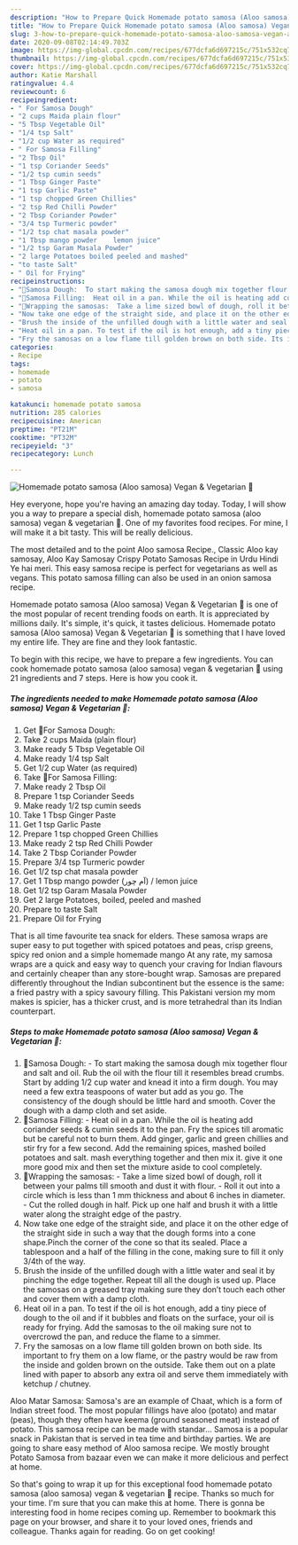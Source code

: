 ```yaml
---
description: "How to Prepare Quick Homemade potato samosa (Aloo samosa) Vegan &amp;amp; Vegetarian 🍃"
title: "How to Prepare Quick Homemade potato samosa (Aloo samosa) Vegan &amp;amp; Vegetarian 🍃"
slug: 3-how-to-prepare-quick-homemade-potato-samosa-aloo-samosa-vegan-and-amp-vegetarian
date: 2020-09-08T02:14:49.703Z
image: https://img-global.cpcdn.com/recipes/677dcfa6d697215c/751x532cq70/homemade-potato-samosa-aloo-samosa-vegan-vegetarian-🍃-recipe-main-photo.jpg
thumbnail: https://img-global.cpcdn.com/recipes/677dcfa6d697215c/751x532cq70/homemade-potato-samosa-aloo-samosa-vegan-vegetarian-🍃-recipe-main-photo.jpg
cover: https://img-global.cpcdn.com/recipes/677dcfa6d697215c/751x532cq70/homemade-potato-samosa-aloo-samosa-vegan-vegetarian-🍃-recipe-main-photo.jpg
author: Katie Marshall
ratingvalue: 4.4
reviewcount: 6
recipeingredient:
- " For Samosa Dough"
- "2 cups Maida plain flour"
- "5 Tbsp Vegetable Oil"
- "1/4 tsp Salt"
- "1/2 cup Water as required"
- " For Samosa Filling"
- "2 Tbsp Oil"
- "1 tsp Coriander Seeds"
- "1/2 tsp cumin seeds"
- "1 Tbsp Ginger Paste"
- "1 tsp Garlic Paste"
- "1 tsp chopped Green Chillies"
- "2 tsp Red Chilli Powder"
- "2 Tbsp Coriander Powder"
- "3/4 tsp Turmeric powder"
- "1/2 tsp chat masala powder"
- "1 Tbsp mango powder    lemon juice"
- "1/2 tsp Garam Masala Powder"
- "2 large Potatoes boiled peeled and mashed"
- "to taste Salt"
- " Oil for Frying"
recipeinstructions:
- "🌻Samosa Dough:  To start making the samosa dough mix together flour and salt and oil. Rub the oil with the flour till it resembles bread crumbs. Start by adding 1/2 cup water and knead it into a firm dough. You may need a few extra teaspoons of water but add as you go. The consistency of the dough should be little hard and smooth. Cover the dough with a damp cloth and set aside."
- "🌻Samosa Filling:  Heat oil in a pan. While the oil is heating add coriander seeds &amp; cumin seeds it to the pan. Fry the spices till aromatic but be careful not to burn them. Add ginger, garlic and green chillies and stir fry for a few second. Add the remaining spices, mashed boiled potatoes and salt. mash everything together and then mix it. give it one more good mix and then set the mixture aside to cool completely."
- "🌻Wrapping the samosas:  Take a lime sized bowl of dough, roll it between your palms till smooth and dust it with flour. Roll it out into a circle which is less than 1 mm thickness and about 6 inches in diameter. Cut the rolled dough in half. Pick up one half and brush it with a little water along the straight edge of the pastry."
- "Now take one edge of the straight side, and place it on the other edge of the straight side in such a way that the dough forms into a cone shape.Pinch the corner of the cone so that its sealed. Place a tablespoon and a half of the filling in the cone, making sure to fill it only 3/4th of the way."
- "Brush the inside of the unfilled dough with a little water and seal it by pinching the edge together. Repeat till all the dough is used up. Place the samosas on a greased tray making sure they don’t touch each other and cover them with a damp cloth."
- "Heat oil in a pan. To test if the oil is hot enough, add a tiny piece of dough to the oil and if it bubbles and floats on the surface, your oil is ready for frying. Add the samosas to the oil making sure not to overcrowd the pan, and reduce the flame to a simmer."
- "Fry the samosas on a low flame till golden brown on both side. Its important to fry them on a low flame, or the pastry would be raw from the inside and golden brown on the outside. Take them out on a plate lined with paper to absorb any extra oil and serve them immediately with ketchup / chutney."
categories:
- Recipe
tags:
- homemade
- potato
- samosa

katakunci: homemade potato samosa 
nutrition: 285 calories
recipecuisine: American
preptime: "PT21M"
cooktime: "PT32M"
recipeyield: "3"
recipecategory: Lunch

---
```



![Homemade potato samosa (Aloo samosa) Vegan &amp; Vegetarian 🍃](https://img-global.cpcdn.com/recipes/677dcfa6d697215c/751x532cq70/homemade-potato-samosa-aloo-samosa-vegan-vegetarian-🍃-recipe-main-photo.jpg)

Hey everyone, hope you're having an amazing day today. Today, I will show you a way to prepare a special dish, homemade potato samosa (aloo samosa) vegan &amp; vegetarian 🍃. One of my favorites food recipes. For mine, I will make it a bit tasty. This will be really delicious.

The most detailed and to the point Aloo samosa Recipe., Classic Aloo kay samosay, Aloo Kay Samosay Crispy Potato Samosas Recipe in Urdu Hindi Ye hai meri. This easy samosa recipe is perfect for vegetarians as well as vegans. This potato samosa filling can also be used in an onion samosa recipe.

Homemade potato samosa (Aloo samosa) Vegan &amp; Vegetarian 🍃 is one of the most popular of recent trending foods on earth. It is appreciated by millions daily. It's simple, it's quick, it tastes delicious. Homemade potato samosa (Aloo samosa) Vegan &amp; Vegetarian 🍃 is something that I have loved my entire life. They are fine and they look fantastic.


To begin with this recipe, we have to prepare a few ingredients. You can cook homemade potato samosa (aloo samosa) vegan &amp; vegetarian 🍃 using 21 ingredients and 7 steps. Here is how you cook it.

<!--inarticleads1-->

##### The ingredients needed to make Homemade potato samosa (Aloo samosa) Vegan &amp; Vegetarian 🍃:

1. Get  🌻For Samosa Dough:
1. Take 2 cups Maida (plain flour)
1. Make ready 5 Tbsp Vegetable Oil
1. Make ready 1/4 tsp Salt
1. Get 1/2 cup Water (as required)
1. Take  🌻For Samosa Filling:
1. Make ready 2 Tbsp Oil
1. Prepare 1 tsp Coriander Seeds
1. Make ready 1/2 tsp cumin seeds
1. Take 1 Tbsp Ginger Paste
1. Get 1 tsp Garlic Paste
1. Prepare 1 tsp chopped Green Chillies
1. Make ready 2 tsp Red Chilli Powder
1. Take 2 Tbsp Coriander Powder
1. Prepare 3/4 tsp Turmeric powder
1. Get 1/2 tsp chat masala powder
1. Get 1 Tbsp mango powder (آم چور) / lemon juice
1. Get 1/2 tsp Garam Masala Powder
1. Get 2 large Potatoes, boiled, peeled and mashed
1. Prepare to taste Salt
1. Prepare  Oil for Frying


That is all time favourite tea snack for elders. These samosa wraps are super easy to put together with spiced potatoes and peas, crisp greens, spicy red onion and a simple homemade mango At any rate, my samosa wraps are a quick and easy way to quench your craving for Indian flavours and certainly cheaper than any store-bought wrap. Samosas are prepared differently throughout the Indian subcontinent but the essence is the same: a fried pastry with a spicy savoury filling. This Pakistani version my mom makes is spicier, has a thicker crust, and is more tetrahedral than its Indian counterpart. 

<!--inarticleads2-->

##### Steps to make Homemade potato samosa (Aloo samosa) Vegan &amp; Vegetarian 🍃:

1. 🌻Samosa Dough:  - To start making the samosa dough mix together flour and salt and oil. Rub the oil with the flour till it resembles bread crumbs. Start by adding 1/2 cup water and knead it into a firm dough. You may need a few extra teaspoons of water but add as you go. The consistency of the dough should be little hard and smooth. Cover the dough with a damp cloth and set aside.
1. 🌻Samosa Filling:  - Heat oil in a pan. While the oil is heating add coriander seeds &amp; cumin seeds it to the pan. Fry the spices till aromatic but be careful not to burn them. Add ginger, garlic and green chillies and stir fry for a few second. Add the remaining spices, mashed boiled potatoes and salt. mash everything together and then mix it. give it one more good mix and then set the mixture aside to cool completely.
1. 🌻Wrapping the samosas:  - Take a lime sized bowl of dough, roll it between your palms till smooth and dust it with flour. - Roll it out into a circle which is less than 1 mm thickness and about 6 inches in diameter. - Cut the rolled dough in half. Pick up one half and brush it with a little water along the straight edge of the pastry.
1. Now take one edge of the straight side, and place it on the other edge of the straight side in such a way that the dough forms into a cone shape.Pinch the corner of the cone so that its sealed. Place a tablespoon and a half of the filling in the cone, making sure to fill it only 3/4th of the way.
1. Brush the inside of the unfilled dough with a little water and seal it by pinching the edge together. Repeat till all the dough is used up. Place the samosas on a greased tray making sure they don’t touch each other and cover them with a damp cloth.
1. Heat oil in a pan. To test if the oil is hot enough, add a tiny piece of dough to the oil and if it bubbles and floats on the surface, your oil is ready for frying. Add the samosas to the oil making sure not to overcrowd the pan, and reduce the flame to a simmer.
1. Fry the samosas on a low flame till golden brown on both side. Its important to fry them on a low flame, or the pastry would be raw from the inside and golden brown on the outside. Take them out on a plate lined with paper to absorb any extra oil and serve them immediately with ketchup / chutney.


Aloo Matar Samosa: Samosa&#39;s are an example of Chaat, which is a form of Indian street food. The most popular fillings have aloo (potato) and matar (peas), though they often have keema (ground seasoned meat) instead of potato. This samosa recipe can be made with standar… Samosa is a popular snack in Pakistan that is served in tea time and birthday parties. We are going to share easy method of Aloo samosa recipe. We mostly brought Potato Samosa from bazaar even we can make it more delicious and perfect at home. 

So that's going to wrap it up for this exceptional food homemade potato samosa (aloo samosa) vegan &amp; vegetarian 🍃 recipe. Thanks so much for your time. I'm sure that you can make this at home. There is gonna be interesting food in home recipes coming up. Remember to bookmark this page on your browser, and share it to your loved ones, friends and colleague. Thanks again for reading. Go on get cooking!
